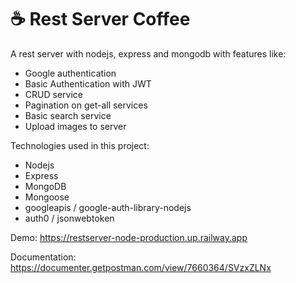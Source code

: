 # ☕ Rest Server Coffee
A rest server with nodejs, express and mongodb with features like:
- Google authentication
- Basic Authentication with JWT
- CRUD service
- Pagination on get-all services
- Basic search service
- Upload images to server

Technologies used in this project:
- Nodejs
- Express
- MongoDB
- Mongoose
- googleapis / google-auth-library-nodejs
- auth0 / jsonwebtoken

Demo: 
https://restserver-node-production.up.railway.app

Documentation:
https://documenter.getpostman.com/view/7660364/SVzxZLNx
